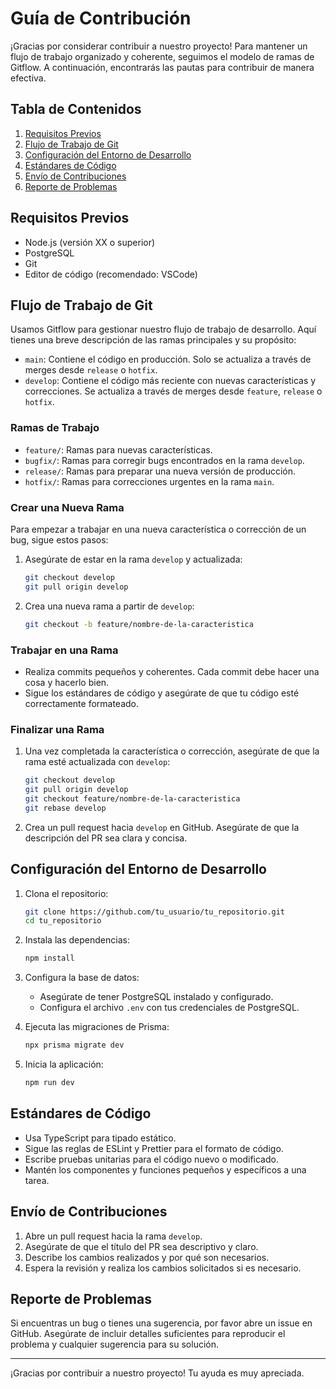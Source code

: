 # Guía de Contribución

¡Gracias por considerar contribuir a nuestro proyecto! Para mantener un flujo de trabajo organizado y coherente, seguimos el modelo de ramas de Gitflow. A continuación, encontrarás las pautas para contribuir de manera efectiva.

## Tabla de Contenidos

1. [Requisitos Previos](#requisitos-previos)
2. [Flujo de Trabajo de Git](#flujo-de-trabajo-de-git)
3. [Configuración del Entorno de Desarrollo](#configuración-del-entorno-de-desarrollo)
4. [Estándares de Código](#estándares-de-código)
5. [Envío de Contribuciones](#envío-de-contribuciones)
6. [Reporte de Problemas](#reporte-de-problemas)

## Requisitos Previos

- Node.js (versión XX o superior)
- PostgreSQL
- Git
- Editor de código (recomendado: VSCode)

## Flujo de Trabajo de Git

Usamos Gitflow para gestionar nuestro flujo de trabajo de desarrollo. Aquí tienes una breve descripción de las ramas principales y su propósito:

- `main`: Contiene el código en producción. Solo se actualiza a través de merges desde `release` o `hotfix`.
- `develop`: Contiene el código más reciente con nuevas características y correcciones. Se actualiza a través de merges desde `feature`, `release` o `hotfix`.

### Ramas de Trabajo

- `feature/`: Ramas para nuevas características.
- `bugfix/`: Ramas para corregir bugs encontrados en la rama `develop`.
- `release/`: Ramas para preparar una nueva versión de producción.
- `hotfix/`: Ramas para correcciones urgentes en la rama `main`.

### Crear una Nueva Rama

Para empezar a trabajar en una nueva característica o corrección de un bug, sigue estos pasos:

1. Asegúrate de estar en la rama `develop` y actualizada:
    ```bash
    git checkout develop
    git pull origin develop
    ```

2. Crea una nueva rama a partir de `develop`:
    ```bash
    git checkout -b feature/nombre-de-la-caracteristica
    ```

### Trabajar en una Rama

- Realiza commits pequeños y coherentes. Cada commit debe hacer una cosa y hacerlo bien.
- Sigue los estándares de código y asegúrate de que tu código esté correctamente formateado.

### Finalizar una Rama

1. Una vez completada la característica o corrección, asegúrate de que la rama esté actualizada con `develop`:
    ```bash
    git checkout develop
    git pull origin develop
    git checkout feature/nombre-de-la-caracteristica
    git rebase develop
    ```

2. Crea un pull request hacia `develop` en GitHub. Asegúrate de que la descripción del PR sea clara y concisa.

## Configuración del Entorno de Desarrollo

1. Clona el repositorio:
    ```bash
    git clone https://github.com/tu_usuario/tu_repositorio.git
    cd tu_repositorio
    ```

2. Instala las dependencias:
    ```bash
    npm install
    ```

3. Configura la base de datos:
    - Asegúrate de tener PostgreSQL instalado y configurado.
    - Configura el archivo `.env` con tus credenciales de PostgreSQL.

4. Ejecuta las migraciones de Prisma:
    ```bash
    npx prisma migrate dev
    ```

5. Inicia la aplicación:
    ```bash
    npm run dev
    ```

## Estándares de Código

- Usa TypeScript para tipado estático.
- Sigue las reglas de ESLint y Prettier para el formato de código.
- Escribe pruebas unitarias para el código nuevo o modificado.
- Mantén los componentes y funciones pequeños y específicos a una tarea.

## Envío de Contribuciones

1. Abre un pull request hacia la rama `develop`.
2. Asegúrate de que el título del PR sea descriptivo y claro.
3. Describe los cambios realizados y por qué son necesarios.
4. Espera la revisión y realiza los cambios solicitados si es necesario.

## Reporte de Problemas

Si encuentras un bug o tienes una sugerencia, por favor abre un issue en GitHub. Asegúrate de incluir detalles suficientes para reproducir el problema y cualquier sugerencia para su solución.

---

¡Gracias por contribuir a nuestro proyecto! Tu ayuda es muy apreciada.